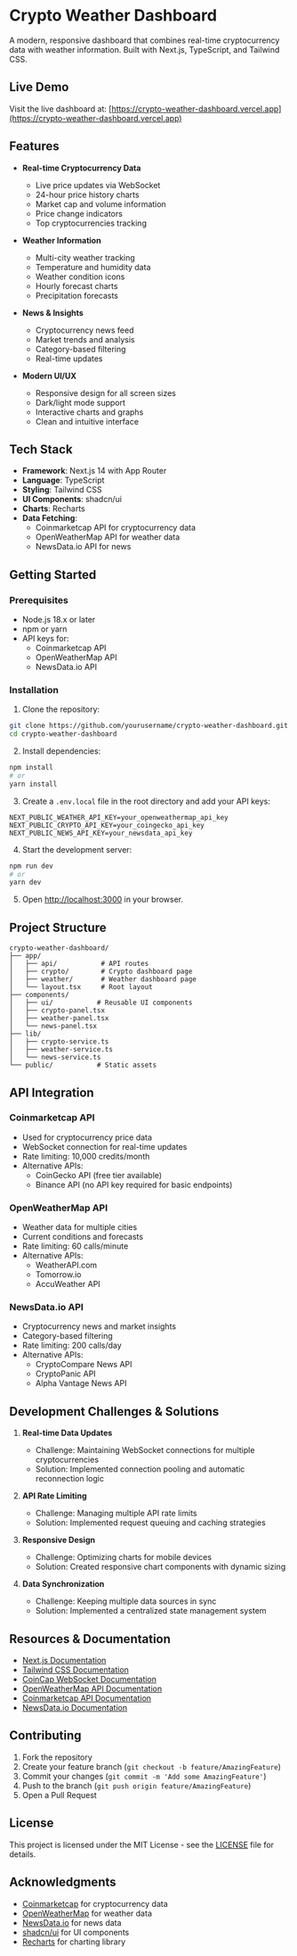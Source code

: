 # Crypto Weather Dashboard

A modern, responsive dashboard that combines real-time cryptocurrency data with weather information. Built with Next.js, TypeScript, and Tailwind CSS.

## Live Demo

Visit the live dashboard at: [https://crypto-weather-dashboard.vercel.app](https://crypto-weather-dashboard.vercel.app)

## Features

- **Real-time Cryptocurrency Data**
  - Live price updates via WebSocket
  - 24-hour price history charts
  - Market cap and volume information
  - Price change indicators
  - Top cryptocurrencies tracking

- **Weather Information**
  - Multi-city weather tracking
  - Temperature and humidity data
  - Weather condition icons
  - Hourly forecast charts
  - Precipitation forecasts

- **News & Insights**
  - Cryptocurrency news feed
  - Market trends and analysis
  - Category-based filtering
  - Real-time updates

- **Modern UI/UX**
  - Responsive design for all screen sizes
  - Dark/light mode support
  - Interactive charts and graphs
  - Clean and intuitive interface

## Tech Stack

- **Framework**: Next.js 14 with App Router
- **Language**: TypeScript
- **Styling**: Tailwind CSS
- **UI Components**: shadcn/ui
- **Charts**: Recharts
- **Data Fetching**: 
  - Coinmarketcap API for cryptocurrency data
  - OpenWeatherMap API for weather data
  - NewsData.io API for news

## Getting Started

### Prerequisites

- Node.js 18.x or later
- npm or yarn
- API keys for:
  - Coinmarketcap API
  - OpenWeatherMap API
  - NewsData.io API

### Installation

1. Clone the repository:
```bash
git clone https://github.com/yourusername/crypto-weather-dashboard.git
cd crypto-weather-dashboard
```

2. Install dependencies:
```bash
npm install
# or
yarn install
```

3. Create a `.env.local` file in the root directory and add your API keys:
```env
NEXT_PUBLIC_WEATHER_API_KEY=your_openweathermap_api_key
NEXT_PUBLIC_CRYPTO_API_KEY=your_coingecko_api_key
NEXT_PUBLIC_NEWS_API_KEY=your_newsdata_api_key
```

4. Start the development server:
```bash
npm run dev
# or
yarn dev
```

5. Open [http://localhost:3000](http://localhost:3000) in your browser.

## Project Structure

```
crypto-weather-dashboard/
├── app/
│   ├── api/           # API routes
│   ├── crypto/        # Crypto dashboard page
│   ├── weather/       # Weather dashboard page
│   └── layout.tsx     # Root layout
├── components/
│   ├── ui/           # Reusable UI components
│   ├── crypto-panel.tsx
│   ├── weather-panel.tsx
│   └── news-panel.tsx
├── lib/
│   ├── crypto-service.ts
│   ├── weather-service.ts
│   └── news-service.ts
└── public/           # Static assets
```

## API Integration

### Coinmarketcap API
- Used for cryptocurrency price data
- WebSocket connection for real-time updates
- Rate limiting: 10,000 credits/month
- Alternative APIs:
  - CoinGecko API (free tier available)
  - Binance API (no API key required for basic endpoints)

### OpenWeatherMap API
- Weather data for multiple cities
- Current conditions and forecasts
- Rate limiting: 60 calls/minute
- Alternative APIs:
  - WeatherAPI.com
  - Tomorrow.io
  - AccuWeather API

### NewsData.io API
- Cryptocurrency news and market insights
- Category-based filtering
- Rate limiting: 200 calls/day
- Alternative APIs:
  - CryptoCompare News API
  - CryptoPanic API
  - Alpha Vantage News API

## Development Challenges & Solutions

1. **Real-time Data Updates**
   - Challenge: Maintaining WebSocket connections for multiple cryptocurrencies
   - Solution: Implemented connection pooling and automatic reconnection logic

2. **API Rate Limiting**
   - Challenge: Managing multiple API rate limits
   - Solution: Implemented request queuing and caching strategies

3. **Responsive Design**
   - Challenge: Optimizing charts for mobile devices
   - Solution: Created responsive chart components with dynamic sizing

4. **Data Synchronization**
   - Challenge: Keeping multiple data sources in sync
   - Solution: Implemented a centralized state management system

## Resources & Documentation

- [Next.js Documentation](https://nextjs.org/docs)
- [Tailwind CSS Documentation](https://tailwindcss.com/docs)
- [CoinCap WebSocket Documentation](https://docs.coincap.io/)
- [OpenWeatherMap API Documentation](https://openweathermap.org/api)
- [Coinmarketcap API Documentation](https://coinmarketcap.com/api/)
- [NewsData.io Documentation](https://newsdata.io/)

## Contributing

1. Fork the repository
2. Create your feature branch (`git checkout -b feature/AmazingFeature`)
3. Commit your changes (`git commit -m 'Add some AmazingFeature'`)
4. Push to the branch (`git push origin feature/AmazingFeature`)
5. Open a Pull Request

## License

This project is licensed under the MIT License - see the [LICENSE](LICENSE) file for details.

## Acknowledgments

- [Coinmarketcap](https://coinmarketcap.com/) for cryptocurrency data
- [OpenWeatherMap](https://openweathermap.org/) for weather data
- [NewsData.io](https://newsdata.io/) for news data
- [shadcn/ui](https://ui.shadcn.com/) for UI components
- [Recharts](https://recharts.org/) for charting library 